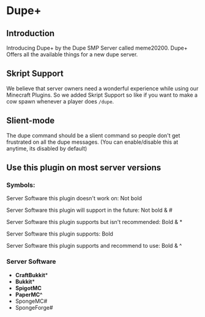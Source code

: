 # Dupe+
## Introduction
Introducing Dupe+ by the Dupe SMP Server called meme20200. Dupe+ Offers all the available things for a new dupe server.
## Skript Support
We believe that server owners need a wonderful experience while using our Minecraft Plugins. So we added Skript Support so like if you want to make a cow spawn whenever a player does `/dupe`.
## Slient-mode
The dupe command should be a slient command so people don't get frustrated on all the dupe messages.
(You can enable/disable this at anytime, its disabled by default)
## Use this plugin on most server versions
### Symbols:
Server Software this plugin doesn't work on: Not bold

Server Software this plugin will support in the future: Not bold & #

Server Software this plugin supports but isn't recommended: Bold & *

Server Software this plugin supports: Bold

Server Software this plugin supports and recommend to use: Bold & ^

### Server Software
- **CraftBukkit***
- **Bukkit***
- **SpigotMC**
- **PaperMC^**
- SpongeMC#
- SpongeForge#